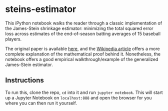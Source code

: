 # steins-estimator

This iPython notebook walks the reader through a classic implementation of the James-Stein shrinkage estimator: minimizing the total squared error loss across estimates of the end-of-season batting averages of 15 baseball players.

The original paper is available [here](https://projecteuclid.org/euclid.bsmsp/1200512173), and the [Wikipedia article](https://en.wikipedia.org/wiki/James%E2%80%93Stein_estimator) offers a more complete explanation of the mathematical proof behind it. Nonetheless, the notebook offers a good empirical walkthrough/example of the generalized James-Stein estimator.


## Instructions

To run this, clone the repo, `cd` into it and run `jupyter notebook`. This will start up a Jupyter Notebook on `localhost:888` and open the browser for you where you can then run it yourself.